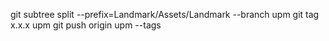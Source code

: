 git subtree split --prefix=Landmark/Assets/Landmark --branch upm
git tag x.x.x upm
git push origin upm --tags

